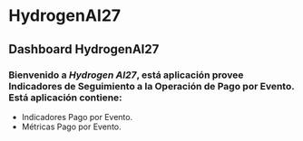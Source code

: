 # HydrogenAI27
## Dashboard HydrogenAI27

### Bienvenido a ***Hydrogen AI27***, está aplicación provee Indicadores de Seguimiento a la Operación de Pago por Evento. Está aplicación contiene:
- Indicadores Pago por Evento.
- Métricas Pago por Evento.

